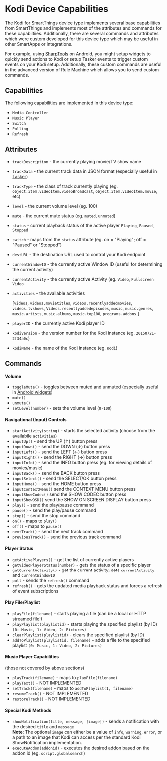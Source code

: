 # Kodi Device Capabilities
The Kodi for SmartThings device type implements several base capabilities from SmartThings and implements most of the 
attributes and commands for these capabiltiies. Additionally, there are several commands and attributes which were custom
developed for this device type which may be useful in other SmartApps or integrations. 

For example, using [SharpTools](http://sharptools.boshdirect.com) 
on Android, you might setup widgets to quickly send actions to Kodi or setup Tasker events to trigger custom events on your 
Kodi setup. Additionally, these custom commands are useful in the advanced version of Rule Machine which allows you to send 
custom commands.

## Capabilities
The following capabilities are implemented in this device type:

* `Media Controller`
* `Music Player`
* `Switch`
* `Polling`
* `Refresh`

## Attributes

* `trackDescription` - the currently playing movie/TV show name
* `trackData` - the current track data in JSON format (especially useful in [Tasker](http://sharptools.boshdirect.com/features))
* `trackType` - the class of track currently playing (eg. `object.item.videoItem.videoBroadcast`, `object.item.videoItem.movie`, etc) 
* `level` - the current volume level (eg. 100)
* `mute` - the current mute status (eg. `muted`, `unmuted`)
* `status` - current playback status of the active player `Playing`, `Paused`, `Stopped`
* `switch` - maps from the `status` attribute (eg. on = "Playing"; off = "Paused" or "Stopped")
* `destURL` - the destination URL used to control your Kodi endpoint
* `currentWindowID` - the currently active Window ID (useful for determining the current activity)
* `currentActivity` - the currently active Activity (eg. `Video`, `Fullscreen Video`
* `activities` - the available activities 
  
  [`videos`, `videos.movietitles`, `videos.recentlyaddedmovies`, 
        `videos.tvshows`, `Videos.recentlyaddedepisodes`,
        `music`, `music.genres`, `music.artists`, `music.albums`, `music.top100`,
        `programs.addons` ]
* `playerID` - the currently active Kodi player ID
* `kodiVersion` - the version number for the Kodi instance (eg. `20150721-2f34a0c`)
* `kodiName` - the name of the Kodi instance (eg. `Kodi`)

## Commands

#### Volume

* `toggleMute()` - toggles between muted and unmuted (especially useful in [Android widgets](http://sharptools.boshdirect.com/features))
* `mute()`
* `unmute()`
* `setLevel(number)` - sets the volume level (`0-100`)

#### Navigational (Input) Controls

* `startActivity(string)` - starts the selected activity (choose from the availabile `activities`)
* `inputUp()` - send the UP (↑) button press
* `inputDown()` - send the DOWN (↓) button press
* `inputLeft()` - send the LEFT (←) button press
* `inputRight()` - send the RIGHT (→) button press
* `inputInfo()` - send the INFO button press (eg. for viewing details of movies/music)
* `inputBack()` - send the BACK button press
* `inputSelect()` - send the SELECT/OK button press
* `inputHome()` - send the HOME button press
* `inputContextMenu()` send the CONTEXT MENU button press
* `inputShowCodec()` send the SHOW CODEC button press
* `inputShowOSD()` send the SHOW ON SCREEN DISPLAY button press
* `play()` - send the play/pause command
* `pause()` - send the play/pause command
* `stop()` - send the stop command
* `on()` - maps to `play()`
* `off()` - maps to `pause()`
* `nextTrack()` - send the next track command
* `previousTrack()` - send the previous track command

#### Player Status

* `getActivePlayers()` - get the list of currently active players
* `getVideoPlayerStatus(number)` - gets the status of a specific player
* `getCurrentActivity()` - get the current activity; sets `currentActivity` and `currentWindowID`
* `poll` - sends the `refresh()` command
* `refresh()` - gets the updated media playback status and forces a refresh of event subscriptions
 

#### Play File/Playlist

* `playFile(filename)` - starts playing a file (can be a local or HTTP streamed file!)
* `playPlaylist(playlistid)` - starts playing the specified playlist (by ID) `(0: Music, 1: Video, 2: Pictures)`
* `clearPlaylist(playlistid)` - clears the specified playlist (by ID)
* `addToPlaylist(playlistid, filename)` - adds a file to the specified playlist `(0: Music, 1: Video, 2: Pictures)`

#### Music Player Capabilities
(those not covered by above sections)

* `playTrack(filename)` - maps to `playFile(filename)`
* `playText()` - NOT IMPLEMENTED
* `setTrack(filename)` - maps to `addToPlaylist(1, filename)`
* `resumeTrack()` - NOT IMPLEMENTED
* `restoreTrack()` - NOT IMPLEMENTED

#### Special Kodi Methods

* `showNotification(title, message, [image])` - sends a notification with the desired `title` and `message`  
  **Note**: The optional `image` can either be a value of `info`, `warning`, `error`, or a path to an image that Kodi can access per the standard Kodi ShowNotification implementation.
* `executeAddon(addonid)` - executes the desired addon based on the addon id (eg. `script.globalsearch`)
